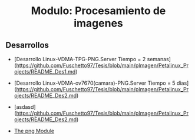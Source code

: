 <h1 align="center"> Modulo: Procesamiento de imagenes </h1> 

## Desarrollos

* [Desarrollo Linux-VDMA-TPG-PNG.Server Tiempo = 2 semanas] (https://github.com/Fuschetto97/Tesis/blob/main/pImagen/Petalinux_Projects/README_Des1.md)
* [Desarrollo Linux-VDMA-ov7670(camara)-PNG.Server Tiempo = 5 dias] (https://github.com/Fuschetto97/Tesis/blob/main/pImagen/Petalinux_Projects/README_Des2.md)
* [asdasd] (https://github.com/Fuschetto97/Tesis/blob/main/pImagen/Petalinux_Projects/README_Des2.md)

* [The png Module](https://pypng.readthedocs.io/en/latest/png.html) 














